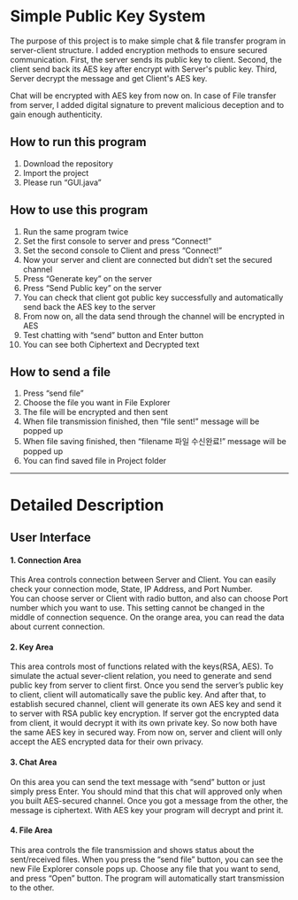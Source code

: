 # Simple Public Key System

The purpose of this project is to make simple chat & file transfer program in server-client structure. I added encryption methods to ensure secured communication. 
First, the server sends its public key to client.
Second, the client send back its AES key after encrypt with Server's public key.
Third, Server decrypt the message and get Client's AES key. 

Chat will be encrypted with AES key from now on.
In case of File transfer from server, I added digital signature to prevent malicious deception and to gain enough authenticity.

##	How to run this program 

 1.	Download the repository
 2.	Import the project
 3.	Please run “GUI.java”

##	How to use this program

 1.	Run the same program twice
 2.	Set the first console to server and press “Connect!”
 3.	Set the second console to Client and press “Connect!”
 4.	Now your server and client are connected but didn’t set the secured channel
 5.	Press “Generate key” on the server
 6.	Press “Send Public key” on the server
 7.	You can check that client got public key successfully and automatically send back the AES key to the server
 8.	From now on, all the data send through the channel will be encrypted in AES
 9.	Test chatting with “send” button and Enter button
 10.	You can see both Ciphertext and Decrypted text

## How to send a file

 1.	Press “send file”
 2.	Choose the file you want in File Explorer
 3.	The file will be encrypted and then sent
 4.	When file transmission finished, then “file sent!” message will be popped up
 5.	When file saving finished, then “filename 파일 수신완료!” message will be popped up
 6.	You can find saved file in Project folder

***

# Detailed Description

##	User Interface
 
#### 1.	Connection Area    
 This Area controls connection between Server and Client. You can easily check your connection mode, State, IP Address, and Port Number.  
 You can choose server or Client with radio button, and also can choose Port number which you want to use. This setting cannot be changed in the middle of connection sequence. 
 On the orange area, you can read the data about current connection.

#### 2.	Key Area   
 This area controls most of functions related with the keys(RSA, AES). 
 To simulate the actual sever-client relation, you need to generate and send public key from server to client first. Once you send the server’s public key to client, client will automatically save the public key. And after that, to establish secured channel, client will generate its own AES key and send it to server with RSA public key encryption. 
 If server got the encrypted data from client, it would decrypt it with its own private key. So now both have the same AES key in secured way. From now on, server and client will only accept the AES encrypted data for their own privacy. 

#### 3.	Chat Area   
 On this area you can send the text message with “send” button or just simply press Enter.
 You should mind that this chat will approved only when you built AES-secured channel. Once you got a message from the other, the message is ciphertext. With AES key your program will decrypt and print it. 

#### 4.	File Area   
 This area controls the file transmission and shows status about the sent/received files.
 When you press the “send file” button, you can see the new File Explorer console pops up. Choose any file that you want to send, and press “Open” button. The program will automatically start transmission to the other.
